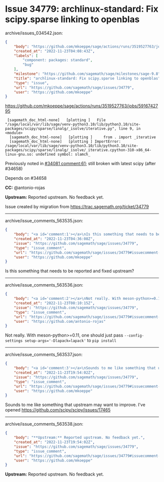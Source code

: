 # Issue 34779: archlinux-standard: Fix scipy.sparse linking to openblas

archive/issues_034542.json:
```json
{
    "body": "https://github.com/mkoeppe/sage/actions/runs/3519527763/jobs/5916742795\n\n```\n [sagemath_doc_html-none]   [plotting ]   File \"/sage/local/var/lib/sage/venv-python3.10/lib/python3.10/site-packages/scipy/sparse/linalg/_isolve/iterative.py\", line 9, in <module>\n  [sagemath_doc_html-none]   [plotting ]     from . import _iterative\n  [sagemath_doc_html-none]   [plotting ] ImportError: /sage/local/var/lib/sage/venv-python3.10/lib/python3.10/site-packages/scipy/sparse/linalg/_isolve/_iterative.cpython-310-x86_64-linux-gnu.so: undefined symbol: slamch_\n```\n\nPreviously noted in [#34081 comment:61](https://github.com/sagemath/sage/issues/34081#comment:61); still broken with latest scipy (after #34658)\n\nDepends on #34658\n\n**CC:**  @antonio-rojas\n\n**Upstream:** Reported upstream. No feedback yet.\n\nIssue created by migration from https://trac.sagemath.org/ticket/34779\n\n",
    "created_at": "2022-11-23T04:08:43Z",
    "labels": [
        "component: packages: standard",
        "bug"
    ],
    "milestone": "https://github.com/sagemath/sage/milestones/sage-9.8",
    "title": "archlinux-standard: Fix scipy.sparse linking to openblas",
    "type": "issue",
    "url": "https://github.com/sagemath/sage/issues/34779",
    "user": "https://github.com/mkoeppe"
}
```
https://github.com/mkoeppe/sage/actions/runs/3519527763/jobs/5916742795

```
 [sagemath_doc_html-none]   [plotting ]   File "/sage/local/var/lib/sage/venv-python3.10/lib/python3.10/site-packages/scipy/sparse/linalg/_isolve/iterative.py", line 9, in <module>
  [sagemath_doc_html-none]   [plotting ]     from . import _iterative
  [sagemath_doc_html-none]   [plotting ] ImportError: /sage/local/var/lib/sage/venv-python3.10/lib/python3.10/site-packages/scipy/sparse/linalg/_isolve/_iterative.cpython-310-x86_64-linux-gnu.so: undefined symbol: slamch_
```

Previously noted in [#34081 comment:61](https://github.com/sagemath/sage/issues/34081#comment:61); still broken with latest scipy (after #34658)

Depends on #34658

**CC:**  @antonio-rojas

**Upstream:** Reported upstream. No feedback yet.

Issue created by migration from https://trac.sagemath.org/ticket/34779





---

archive/issue_comments_563535.json:
```json
{
    "body": "<a id='comment:1'></a>\nIs this something that needs to be reported and fixed upstream?",
    "created_at": "2022-11-23T04:36:08Z",
    "issue": "https://github.com/sagemath/sage/issues/34779",
    "type": "issue_comment",
    "url": "https://github.com/sagemath/sage/issues/34779#issuecomment-563535",
    "user": "https://github.com/mkoeppe"
}
```

<a id='comment:1'></a>
Is this something that needs to be reported and fixed upstream?



---

archive/issue_comments_563536.json:
```json
{
    "body": "<a id='comment:2'></a>\nNot really. With meson-python>=0.11, one should just pass `--config-settings setup-args='-Dlapack=lapack'` to `pip install`",
    "created_at": "2022-11-23T08:10:15Z",
    "issue": "https://github.com/sagemath/sage/issues/34779",
    "type": "issue_comment",
    "url": "https://github.com/sagemath/sage/issues/34779#issuecomment-563536",
    "user": "https://github.com/antonio-rojas"
}
```

<a id='comment:2'></a>
Not really. With meson-python>=0.11, one should just pass `--config-settings setup-args='-Dlapack=lapack'` to `pip install`



---

archive/issue_comments_563537.json:
```json
{
    "body": "<a id='comment:3'></a>\nSounds to me like something that upstream may want to improve. I've opened https://github.com/scipy/scipy/issues/17465",
    "created_at": "2022-11-23T19:54:02Z",
    "issue": "https://github.com/sagemath/sage/issues/34779",
    "type": "issue_comment",
    "url": "https://github.com/sagemath/sage/issues/34779#issuecomment-563537",
    "user": "https://github.com/mkoeppe"
}
```

<a id='comment:3'></a>
Sounds to me like something that upstream may want to improve. I've opened https://github.com/scipy/scipy/issues/17465



---

archive/issue_comments_563538.json:
```json
{
    "body": "**Upstream:** Reported upstream. No feedback yet.",
    "created_at": "2022-11-23T19:54:02Z",
    "issue": "https://github.com/sagemath/sage/issues/34779",
    "type": "issue_comment",
    "url": "https://github.com/sagemath/sage/issues/34779#issuecomment-563538",
    "user": "https://github.com/mkoeppe"
}
```

**Upstream:** Reported upstream. No feedback yet.
